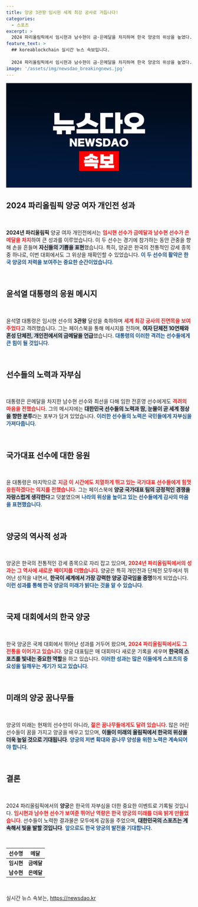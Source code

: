 ```yaml
---
title: 양궁 3관왕 임시현 세계 최강 궁사로 거듭나다!
categories:
  - 스포츠
excerpt: >
  2024 파리올림픽에서 임시현과 남수현이 금·은메달을 차지하며 한국 양궁의 위상을 높였다. 윤석열 대통령은 이들의 뛰어난 성과에 힘찬 격려를 전했다.
feature_text: >
  ## koreablockchain 실시간 뉴스 속보입니다.

  2024 파리올림픽에서 임시현과 남수현이 금·은메달을 차지하며 한국 양궁의 위상을 높였다. 윤석열 대통령은 이들의 뛰어난 성과에 힘찬 격려를 전했다.
image: '/assets/img/newsdao_breakingnews.jpg'
---
```


<p><img src="/assets/img/newsdao_breakingnews.jpg" alt="koreablockchain 속보" /></p>

<h2 data-ke-size="size26">2024 파리올림픽 양궁 여자 개인전 성과</h2>

<p data-ke-size="size16">&nbsp;</p>

<p><strong>2024년 파리올림픽</strong> 양궁 여자 개인전에서는 <b><span style="color: #ee2323;">임시현 선수가 금메달과 남수현 선수가 은메달을 차지</span></b>하여 큰 성과를 이루었습니다. 이 두 선수는 경기에 참가하는 동안 관중을 향해 손을 흔들며 <b><span style="background-color: #21538527;">자신들의 기쁨을 표현</span></b>했습니다. 특히, 양궁은 한국의 전통적인 강세 종목 중 하나로, 이번 대회에서도 그 위상을 재확인할 수 있었습니다. <b><span style="color: #1a5490;">이 두 선수의 활약은 한국 양궁의 저력을 보여주는 중요한 순간이었습니다</span></b>.</p>

<p data-ke-size="size16">&nbsp;</p>

<h2 data-ke-size="size26">윤석열 대통령의 응원 메시지</h2>

<p data-ke-size="size16">&nbsp;</p>

<p>윤석열 대통령은 임시현 선수의 <strong>3관왕</strong> 달성을 축하하며 <b><span style="color: #ee2323;">세계 최강 궁사의 진면목을 보여주었다</span></b>고 격려했습니다. 그는 페이스북을 통해 메시지를 전하며, <b><span style="background-color: #21538527;">여자 단체전 10연패와 혼성 단체전, 개인전에서의 금메달을 언급</span></b>했습니다. <b><span style="color: #1a5490;">대통령의 이러한 격려는 선수들에게 큰 힘이 될 것입니다</span></b>. </p>

<p data-ke-size="size16">&nbsp;</p>

<h2 data-ke-size="size26">선수들의 노력과 자부심</h2>

<p data-ke-size="size16">&nbsp;</p>

<p>대통령은 은메달을 차지한 남수현 선수와 최선을 다해 임한 전훈영 선수에게도 <b><span style="color: #ee2323;">격려의 마음을 전했습니다</span></b>. 그의 메시지에는 <b><span style="background-color: #21538527;">대한민국 선수들의 노력과 땀, 눈물이 곧 세계 정상을 향한 분투</span></b>라는 포부가 담겨 있었습니다. <b><span style="color: #1a5490;">이러한 선수들의 노력은 국민들에게 자부심을 가져다줍니다</span></b>.</p>

<p data-ke-size="size16">&nbsp;</p>

<h2 data-ke-size="size26">국가대표 선수에 대한 응원</h2>

<p data-ke-size="size16">&nbsp;</p>

<p>윤 대통령은 마지막으로 <b><span style="color: #ee2323;">지금 이 시간에도 치열하게 뛰고 있는 국가대표 선수들에게 힘껏 응원하겠다는 의지를 전했습니다</span></b>. 그는 페이스북에 <b><span style="background-color: #21538527;">양궁 국가대표 팀의 긍정적인 경쟁을 자랑스럽게 생각한다</span></b>고 덧붙였으며 <b><span style="color: #1a5490;">나라의 위상을 높이고 있는 선수들에게 감사의 마음을 표현했습니다</span></b>.</p>

<p data-ke-size="size16">&nbsp;</p>

<h2 data-ke-size="size26">양궁의 역사적 성과</h2>

<p data-ke-size="size16">&nbsp;</p>

<p>양궁은 한국의 전통적인 강세 종목으로 자리 잡고 있으며, <b><span style="color: #ee2323;">2024년 파리올림픽에서의 성과는 그 역사에 새로운 페이지를 더했습니다</span></b>. 양궁은 특히 개인전과 단체전 모두에서 뛰어난 성적을 내면서, <b><span style="background-color: #21538527;">한국이 세계에서 가장 강력한 양궁 강국임을 증명</span></b>하게 되었습니다. <b><span style="color: #1a5490;">이런 성과를 통해 한국 양궁의 미래가 밝다는 것을 알 수 있습니다</span></b>.</p>

<p data-ke-size="size16">&nbsp;</p>

<h2 data-ke-size="size26">국제 대회에서의 한국 양궁</h2>

<p data-ke-size="size16">&nbsp;</p>

<p>한국 양궁은 국제 대회에서 뛰어난 성과를 거두어 왔으며, <b><span style="color: #ee2323;">2024 파리올림픽에서도 그 전통을 이어가고 있습니다</span></b>. 양궁 대표팀은 매 대회마다 새로운 기록을 세우며 <b><span style="background-color: #21538527;">한국의 스포츠를 빛내는 중요한 역할</span></b>을 하고 있습니다. <b><span style="color: #1a5490;">이러한 성과는 많은 이들에게 스포츠의 중요성을 일깨우는 계기가 되고 있습니다</span></b>.</p>

<p data-ke-size="size16">&nbsp;</p>

<h2 data-ke-size="size26">미래의 양궁 꿈나무들</h2>

<p data-ke-size="size16">&nbsp;</p>

<p>양궁의 미래는 현재의 선수만이 아니라, <b><span style="color: #ee2323;">젊은 꿈나무들에게도 달려 있습니다</span></b>. 많은 어린 선수들이 꿈을 가지고 양궁을 배우고 있으며, <b><span style="background-color: #21538527;">이들이 미래의 올림픽에서 한국의 위상을 더욱 높일 것으로 기대됩니다</span></b>. <b><span style="color: #1a5490;">양궁의 저변 확대와 꿈나무 양성을 위한 노력은 계속되어야 합니다</span></b>.</p>

<p data-ke-size="size16">&nbsp;</p>

<h2 data-ke-size="size26">결론</h2>

<p data-ke-size="size16">&nbsp;</p>

<p>2024 파리올림픽에서의 <strong>양궁</strong>은 한국의 자부심을 더한 중요한 이벤트로 기록될 것입니다. <b><span style="color: #ee2323;">임시현과 남수현 선수가 보여준 뛰어난 역량은 한국 양궁의 미래를 더욱 밝게 만들었습니다</span></b>. 선수들이 노력한 결과물은 모두에게 감동을 주었으며, <b><span style="background-color: #21538527;">대한민국의 스포츠는 계속해서 빛을 발할 것입니다</span></b>. <b><span style="color: #1a5490;">앞으로도 한국 양궁의 발전을 기대합니다</span></b>.</p>

<p data-ke-size="size16">&nbsp;</p>

<table style="width: 100%;">
<thead>
<tr>
<th style="text-align: center;"><b>선수명</b></th>
<th style="text-align: center;"><b>메달</b></th>
</tr>
</thead>
<tbody>
<tr>
<td style="text-align: center; height: 17px;"><b>임시현</b></td>
<td style="text-align: center; height: 17px;"><b>금메달</b></td>
</tr>
<tr>
<td style="text-align: center; height: 17px;"><b>남수현</b></td>
<td style="text-align: center; height: 17px;"><b>은메달</b></td>
</tr>
</tbody>
</table>

<p data-ke-size="size16">&nbsp;</p>
실시간 뉴스 속보는, <a href="https://newsdao.kr" rel="dofollow">https://newsdao.kr</a>


